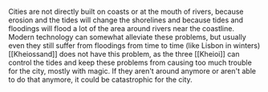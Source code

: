 Cities are not  directly built on coasts or at the mouth of rivers, because erosion and the tides will change the shorelines and because tides and floodings will flood a lot of the area around rivers near the coastline.
Modern technology can somewhat alleviate these problems, but usually even they still suffer from floodings from time to time (like Lisbon in winters)
[[Kheiossand]] does not have this problem, as the three [[Kheioi]] can control the tides and keep these problems from causing too much trouble for the city, mostly with magic. If they aren't around anymore or aren't able to do that anymore, it could be catastrophic for the city.